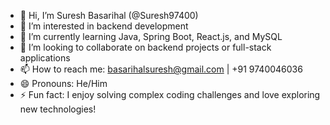 - 👋 Hi, I’m Suresh Basarihal (@Suresh97400)
- 👀 I’m interested in backend development
- 🌱 I’m currently learning Java, Spring Boot, React.js, and MySQL
- 💞️ I’m looking to collaborate on backend projects or full-stack applications
- 📫 How to reach me: [basarihalsuresh@gmail.com](mailto:basarihalsuresh@gmail.com) | +91 9740046036
- 😄 Pronouns: He/Him
- ⚡ Fun fact: I enjoy solving complex coding challenges and love exploring new technologies!
